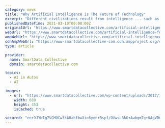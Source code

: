 ```yaml
---
category: news
title: "Why Artificial Intelligence is The Future of Technology"
excerpt: "Different civilizations result from intelligence ... such as driving, facial recognition, playing games, and many more. As a result, AI has been the focus of technology not only at the present but also in the future. Some of the reasons why artificial ..."
publishedDateTime: 2021-03-10T00:00:00Z
originalUrl: "https://www.smartdatacollective.com/artificial-intelligence-future-technology/"
webUrl: "https://www.smartdatacollective.com/artificial-intelligence-future-technology/"
ampWebUrl: "https://www.smartdatacollective.com/artificial-intelligence-future-technology/amp/"
cdnAmpWebUrl: "https://www-smartdatacollective-com.cdn.ampproject.org/c/s/www.smartdatacollective.com/artificial-intelligence-future-technology/amp/"
type: article

provider:
  name: SmartData Collective
  domain: smartdatacollective.com

topics:
  - AI in Autos
  - AI

images:
  - url: "https://www.smartdatacollective.com/wp-content/uploads/2017/11/artificial-intelligence.jpg"
    width: 680
    height: 453
    isCached: true

secured: "eerDJYNIg7VGMOCw3kA8ahfbwXio6yenrRspf/OVwsL8kO+Awbgm7g+UAgVDGQ/sUOGN0HucxPLPkRBGmcEq+iNV3qczhh1yYSBlndyb+O8GoqWHeKoYHHko05kg8e7pppA1xPry6c3mUhABgYVJD883PBM4bTppjtssEtX2WNURlCoAq0l1SLhYQKDk2geER5UyH/HArXxfkKuPEqD8bVaADr+VsheM8kJpZPa58L+wmyHLaGU8li+FvcWcHrDjqtWxNjACJryo+uVuj+Smxr/64fQ1I54lFyZdpLa/g40zrNmtjGurolngriTLudp9awgk4IPqhhdQV6XXcxntR6onPNnI39VQaECw0rTO5s4=;LJRT4w2KNPip8gikYX3YlQ=="
---
```


